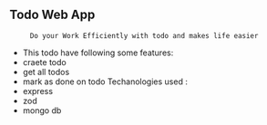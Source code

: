 ## Todo Web App
         Do your Work Efficiently with todo and makes life easier
- This todo have following some features:
- craete todo
- get all todos
- mark as done on todo
Techanologies used :
 - express
 - zod
 - mongo db 
 

      




